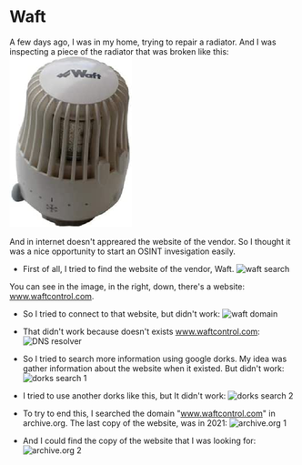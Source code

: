 # Waft

A few days ago, I was in my home, trying to repair a radiator. And I was inspecting a piece of the radiator that was broken like this:
![waft](waft.jpg)

And in internet doesn't appreared the website of the vendor. So I thought it was a nice opportunity to start an OSINT invesigation easily.

- First of all, I tried to find the website of the vendor, Waft.
![waft search](https://github.com/n4s3r/OSINT-investigations/assets/145504084/2bc7e7d0-b42f-4af4-abf8-7d3cda1a5afc)

You can see in the image, in the right, down, there's a website: www.waftcontrol.com.
- So I tried to connect to that website, but didn't work:
![waft domain](https://github.com/n4s3r/OSINT-investigations/assets/145504084/e58e5d1b-d7d6-4c6c-97e3-bb145c5fb8dc)

- That didn't work because doesn't exists www.waftcontrol.com:
![DNS resolver](https://github.com/n4s3r/OSINT-investigations/assets/145504084/24896080-6229-4d0d-8bab-f05e03ebea3e)

- So I tried to search more information using google dorks. My idea was gather information about the website when it existed. But didn't work:
![dorks search 1](https://github.com/n4s3r/OSINT-investigations/assets/145504084/b4c0070e-b5f1-41ca-b208-f20479baa806)

- I tried to use another dorks like this, but It didn't work:
![dorks search 2](https://github.com/n4s3r/OSINT-investigations/assets/145504084/4af2f814-7fa2-464e-be3a-bd856cb450e0)

- To try to end this, I searched the domain "www.waftcontrol.com" in archive.org. The last copy of the website, was in 2021:
![archive.org 1](https://github.com/n4s3r/OSINT-investigations/assets/145504084/e11f08c5-11aa-4bee-97d6-795342395799)

- And I could find the copy of the website that I was looking for:
![archive.org 2](https://github.com/n4s3r/OSINT-investigations/assets/145504084/9c21d985-af66-43bd-9c41-9d9eea930670)

